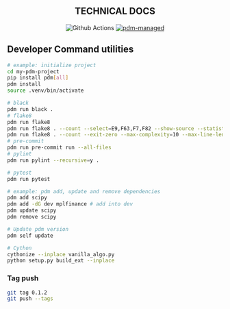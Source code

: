 <div align="center">

## TECHNICAL DOCS
![Github Actions](https://github.com/pdm-project/pdm/workflows/Tests/badge.svg)
[![pdm-managed](https://img.shields.io/badge/pdm-managed-blueviolet)](https://pdm.fming.dev)
</div>


## Developer Command utilities
```bash
# example: initialize project
cd my-pdm-project
pip install pdm[all]
pdm install
source .venv/bin/activate

# black
pdm run black .
# flake8
pdm run flake8
pdm run flake8 . --count --select=E9,F63,F7,F82 --show-source --statistics
pdm run flake8 . --count --exit-zero --max-complexity=10 --max-line-length=127 --statistics
# pre-commit
pdm run pre-commit run --all-files
# pylint
pdm run pylint --recursive=y .

# pytest
pdm run pytest

# example: pdm add, update and remove dependencies
pdm add scipy
pdm add -dG dev mplfinance # add into dev
pdm update scipy
pdm remove scipy

# Update pdm version
pdm self update

# Cython
cythonize --inplace vanilla_algo.py
python setup.py build_ext --inplace

```

### Tag push
```bash
git tag 0.1.2
git push --tags
```
